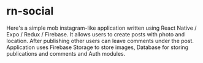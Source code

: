 # rn-social

Here's a simple mob instagram-like application written using React Native / Expo / Redux / Firebase. 
It allows users to create posts with photo and location. After publishing other users can leave comments under the post. 
Application uses Firebase Storage to store images, Database for storing publications and comments and Auth modules.
